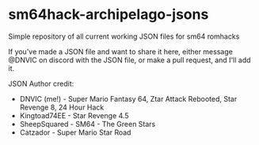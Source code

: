 # sm64hack-archipelago-jsons
Simple repository of all current working JSON files for sm64 romhacks

If you've made a JSON file and want to share it here, either message @DNVIC on discord with the JSON file, or make a pull request, and I'll add it.

JSON Author credit:
* DNVIC (me!) - Super Mario Fantasy 64, Ztar Attack Rebooted, Star Revenge 8, 24 Hour Hack
* Kingtoad74EE - Star Revenge 4.5
* SheepSquared - SM64 - The Green Stars
* Catzador - Super Mario Star Road

